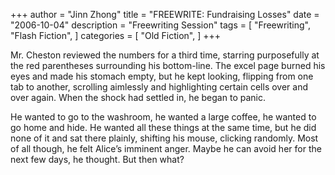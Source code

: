 +++
author = "Jinn Zhong"
title = "FREEWRITE: Fundraising Losses"
date = "2006-10-04"
description = "Freewriting Session"
tags = [
    "Freewriting",
    "Flash Fiction",
]
categories = [
    "Old Fiction",
]
+++

Mr. Cheston reviewed the numbers for a third time, starring purposefully at the red parentheses surrounding his bottom-line. The excel page burned his eyes and made his stomach empty, but he kept looking, flipping from one tab to another, scrolling aimlessly and highlighting certain cells over and over again. When the shock had settled in, he began to panic.

He wanted to go to the washroom, he wanted a large coffee, he wanted to go home and hide. He wanted all these things at the same time, but he did none of it and sat there plainly, shifting his mouse, clicking randomly. Most of all though, he felt Alice’s imminent anger. Maybe he can avoid her for the next few days, he thought. But then what? 

